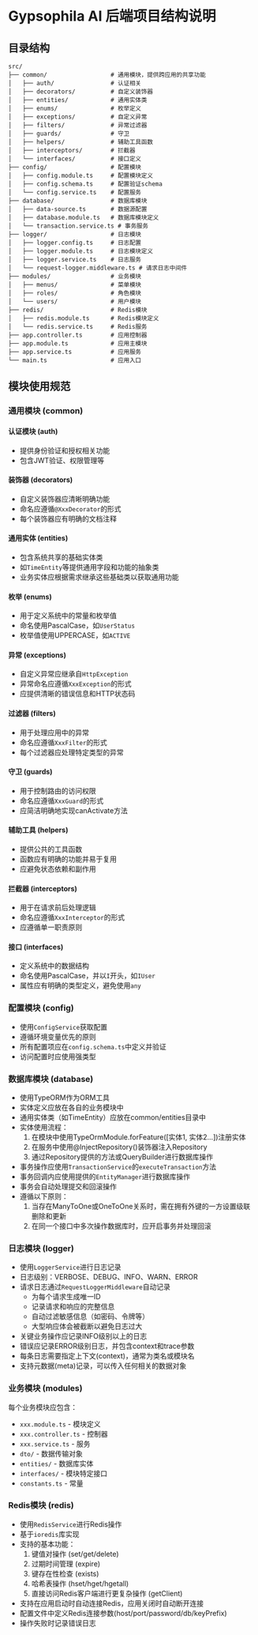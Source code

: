 # Gypsophila AI 后端项目结构说明

## 目录结构

```
src/
├── common/                  # 通用模块，提供跨应用的共享功能
│   ├── auth/                # 认证相关
│   ├── decorators/          # 自定义装饰器
│   ├── entities/            # 通用实体类
│   ├── enums/               # 枚举定义
│   ├── exceptions/          # 自定义异常
│   ├── filters/             # 异常过滤器
│   ├── guards/              # 守卫
│   ├── helpers/             # 辅助工具函数
│   ├── interceptors/        # 拦截器
│   └── interfaces/          # 接口定义
├── config/                  # 配置模块
│   ├── config.module.ts     # 配置模块定义
│   ├── config.schema.ts     # 配置验证schema
│   └── config.service.ts    # 配置服务
├── database/                # 数据库模块
│   ├── data-source.ts       # 数据源配置
│   ├── database.module.ts   # 数据库模块定义
│   └── transaction.service.ts # 事务服务
├── logger/                  # 日志模块
│   ├── logger.config.ts     # 日志配置
│   ├── logger.module.ts     # 日志模块定义
│   ├── logger.service.ts    # 日志服务
│   └── request-logger.middleware.ts # 请求日志中间件
├── modules/                 # 业务模块
│   ├── menus/               # 菜单模块
│   ├── roles/               # 角色模块
│   └── users/               # 用户模块
├── redis/                   # Redis模块
│   ├── redis.module.ts      # Redis模块定义
│   └── redis.service.ts     # Redis服务
├── app.controller.ts        # 应用控制器
├── app.module.ts            # 应用主模块
├── app.service.ts           # 应用服务
└── main.ts                  # 应用入口
```

## 模块使用规范

### 通用模块 (common)

#### 认证模块 (auth)

- 提供身份验证和授权相关功能
- 包含JWT验证、权限管理等

#### 装饰器 (decorators)

- 自定义装饰器应清晰明确功能
- 命名应遵循`@XxxDecorator`的形式
- 每个装饰器应有明确的文档注释

#### 通用实体 (entities)

- 包含系统共享的基础实体类
- 如`TimeEntity`等提供通用字段和功能的抽象类
- 业务实体应根据需求继承这些基础类以获取通用功能

#### 枚举 (enums)

- 用于定义系统中的常量和枚举值
- 命名使用PascalCase，如`UserStatus`
- 枚举值使用UPPERCASE，如`ACTIVE`

#### 异常 (exceptions)

- 自定义异常应继承自`HttpException`
- 异常命名应遵循`XxxException`的形式
- 应提供清晰的错误信息和HTTP状态码

#### 过滤器 (filters)

- 用于处理应用中的异常
- 命名应遵循`XxxFilter`的形式
- 每个过滤器应处理特定类型的异常

#### 守卫 (guards)

- 用于控制路由的访问权限
- 命名应遵循`XxxGuard`的形式
- 应简洁明确地实现canActivate方法

#### 辅助工具 (helpers)

- 提供公共的工具函数
- 函数应有明确的功能并易于复用
- 应避免状态依赖和副作用

#### 拦截器 (interceptors)

- 用于在请求前后处理逻辑
- 命名应遵循`XxxInterceptor`的形式
- 应遵循单一职责原则

#### 接口 (interfaces)

- 定义系统中的数据结构
- 命名使用PascalCase，并以`I`开头，如`IUser`
- 属性应有明确的类型定义，避免使用`any`

### 配置模块 (config)

- 使用`ConfigService`获取配置
- 遵循环境变量优先的原则
- 所有配置项应在`config.schema.ts`中定义并验证
- 访问配置时应使用强类型

### 数据库模块 (database)

- 使用TypeORM作为ORM工具
- 实体定义应放在各自的业务模块中
- 通用实体类（如TimeEntity）应放在common/entities目录中
- 实体使用流程：
  1. 在模块中使用TypeOrmModule.forFeature([实体1, 实体2...])注册实体
  2. 在服务中使用@InjectRepository()装饰器注入Repository
  3. 通过Repository提供的方法或QueryBuilder进行数据库操作
- 事务操作应使用`TransactionService`的`executeTransaction`方法
- 事务回调内应使用提供的`EntityManager`进行数据库操作
- 事务会自动处理提交和回滚操作
- 遵循以下原则：
  1. 当存在ManyToOne或OneToOne关系时，需在拥有外键的一方设置级联删除和更新
  2. 在同一个接口中多次操作数据库时，应开启事务并处理回滚

### 日志模块 (logger)

- 使用`LoggerService`进行日志记录
- 日志级别：VERBOSE、DEBUG、INFO、WARN、ERROR
- 请求日志通过`RequestLoggerMiddleware`自动记录
  - 为每个请求生成唯一ID
  - 记录请求和响应的完整信息
  - 自动过滤敏感信息（如密码、令牌等）
  - 大型响应体会被截断以避免日志过大
- 关键业务操作应记录INFO级别以上的日志
- 错误应记录ERROR级别日志，并包含context和trace参数
- 每条日志需要指定上下文(context)，通常为类名或模块名
- 支持元数据(meta)记录，可以传入任何相关的数据对象

### 业务模块 (modules)

每个业务模块应包含：

- `xxx.module.ts` - 模块定义
- `xxx.controller.ts` - 控制器
- `xxx.service.ts` - 服务
- `dto/` - 数据传输对象
- `entities/` - 数据库实体
- `interfaces/` - 模块特定接口
- `constants.ts` - 常量

### Redis模块 (redis)

- 使用`RedisService`进行Redis操作
- 基于`ioredis`库实现
- 支持的基本功能：
  1. 键值对操作 (set/get/delete)
  2. 过期时间管理 (expire)
  3. 键存在性检查 (exists)
  4. 哈希表操作 (hset/hget/hgetall)
  5. 直接访问Redis客户端进行更复杂操作 (getClient)
- 支持在应用启动时自动连接Redis，应用关闭时自动断开连接
- 配置文件中定义Redis连接参数(host/port/password/db/keyPrefix)
- 操作失败时记录错误日志

